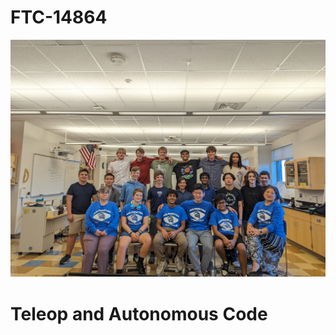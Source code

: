 # FTC-14864
![Team Picture](https://github.com/MastaNerd/FTC-14864/blob/main/Team%20Picture.jpg?raw=true)
# Teleop and Autonomous Code
